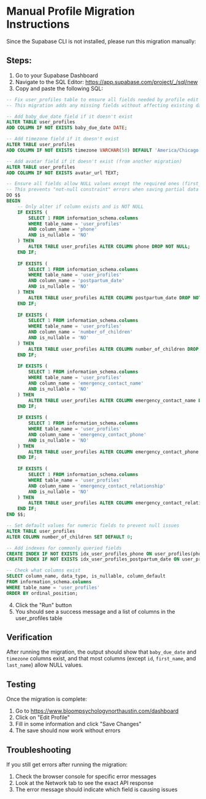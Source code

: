 # Manual Profile Migration Instructions

Since the Supabase CLI is not installed, please run this migration manually:

## Steps:

1. Go to your Supabase Dashboard
2. Navigate to the SQL Editor: https://app.supabase.com/project/_/sql/new
3. Copy and paste the following SQL:

```sql
-- Fix user_profiles table to ensure all fields needed by profile edit page exist
-- This migration adds any missing fields without affecting existing data

-- Add baby_due_date field if it doesn't exist
ALTER TABLE user_profiles 
ADD COLUMN IF NOT EXISTS baby_due_date DATE;

-- Add timezone field if it doesn't exist
ALTER TABLE user_profiles 
ADD COLUMN IF NOT EXISTS timezone VARCHAR(50) DEFAULT 'America/Chicago';

-- Add avatar field if it doesn't exist (from another migration)
ALTER TABLE user_profiles 
ADD COLUMN IF NOT EXISTS avatar_url TEXT;

-- Ensure all fields allow NULL values except the required ones (first_name, last_name)
-- This prevents "not-null constraint" errors when saving partial data
DO $$ 
BEGIN
    -- Only alter if column exists and is NOT NULL
    IF EXISTS (
        SELECT 1 FROM information_schema.columns 
        WHERE table_name = 'user_profiles' 
        AND column_name = 'phone' 
        AND is_nullable = 'NO'
    ) THEN
        ALTER TABLE user_profiles ALTER COLUMN phone DROP NOT NULL;
    END IF;
    
    IF EXISTS (
        SELECT 1 FROM information_schema.columns 
        WHERE table_name = 'user_profiles' 
        AND column_name = 'postpartum_date' 
        AND is_nullable = 'NO'
    ) THEN
        ALTER TABLE user_profiles ALTER COLUMN postpartum_date DROP NOT NULL;
    END IF;
    
    IF EXISTS (
        SELECT 1 FROM information_schema.columns 
        WHERE table_name = 'user_profiles' 
        AND column_name = 'number_of_children' 
        AND is_nullable = 'NO'
    ) THEN
        ALTER TABLE user_profiles ALTER COLUMN number_of_children DROP NOT NULL;
    END IF;
    
    IF EXISTS (
        SELECT 1 FROM information_schema.columns 
        WHERE table_name = 'user_profiles' 
        AND column_name = 'emergency_contact_name' 
        AND is_nullable = 'NO'
    ) THEN
        ALTER TABLE user_profiles ALTER COLUMN emergency_contact_name DROP NOT NULL;
    END IF;
    
    IF EXISTS (
        SELECT 1 FROM information_schema.columns 
        WHERE table_name = 'user_profiles' 
        AND column_name = 'emergency_contact_phone' 
        AND is_nullable = 'NO'
    ) THEN
        ALTER TABLE user_profiles ALTER COLUMN emergency_contact_phone DROP NOT NULL;
    END IF;
    
    IF EXISTS (
        SELECT 1 FROM information_schema.columns 
        WHERE table_name = 'user_profiles' 
        AND column_name = 'emergency_contact_relationship' 
        AND is_nullable = 'NO'
    ) THEN
        ALTER TABLE user_profiles ALTER COLUMN emergency_contact_relationship DROP NOT NULL;
    END IF;
END $$;

-- Set default values for numeric fields to prevent null issues
ALTER TABLE user_profiles 
ALTER COLUMN number_of_children SET DEFAULT 0;

-- Add indexes for commonly queried fields
CREATE INDEX IF NOT EXISTS idx_user_profiles_phone ON user_profiles(phone) WHERE phone IS NOT NULL;
CREATE INDEX IF NOT EXISTS idx_user_profiles_postpartum_date ON user_profiles(postpartum_date) WHERE postpartum_date IS NOT NULL;

-- Check what columns exist
SELECT column_name, data_type, is_nullable, column_default
FROM information_schema.columns 
WHERE table_name = 'user_profiles' 
ORDER BY ordinal_position;
```

4. Click the "Run" button
5. You should see a success message and a list of columns in the user_profiles table

## Verification

After running the migration, the output should show that `baby_due_date` and `timezone` columns exist, and that most columns (except `id`, `first_name`, and `last_name`) allow NULL values.

## Testing

Once the migration is complete:
1. Go to https://www.bloompsychologynorthaustin.com/dashboard
2. Click on "Edit Profile" 
3. Fill in some information and click "Save Changes"
4. The save should now work without errors

## Troubleshooting

If you still get errors after running the migration:
1. Check the browser console for specific error messages
2. Look at the Network tab to see the exact API response
3. The error message should indicate which field is causing issues